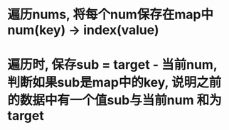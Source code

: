 # 遍历nums, 将每个num保存在map中 num(key) -> index(value)
# 遍历时, 保存sub = target - 当前num, 判断如果sub是map中的key, 说明之前的数据中有一个值sub与当前num 和为target
